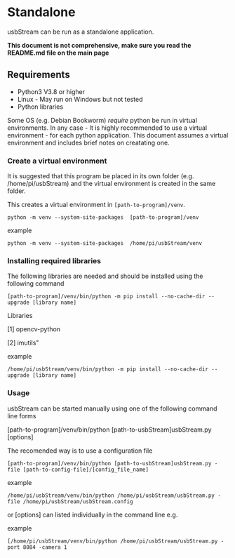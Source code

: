 # Standalone

usbStream can be run as a standalone application.

**This document is not comprehensive, make sure you read the README.md file on the main page**

## Requirements 

* Python3 V3.8 or higher
* Linux - May run on Windows but not tested
* Python libraries

Some OS (e.g. Debian Bookworm) *require* python be run in virtual environments.
In any case - It is highly recommended to use a virtual environment - for each python application.  This document assumes a virtual environment and includes brief notes on creatating one.

### Create a virtual environment

It is suggested that this program be placed in its own folder (e.g. /home/pi/usbStream) and the virtual environment is created in the same folder.

This creates a virtual environment in  `[path-to-program]/venv`.

`python -m venv --system-site-packages  [path-to-program]/venv`

example
```
python -m venv --system-site-packages  /home/pi/usbStream/venv
```

### Installing required libraries

The following libraries are needed and should be installed using the following command

`[path-to-program]/venv/bin/python -m pip install --no-cache-dir --upgrade [library name]`

Libraries

[1] opencv-python

[2] imutils"

example
```
/home/pi/usbStream/venv/bin/python -m pip install --no-cache-dir --upgrade [library name]
```

### Usage

usbStream can be started manually using one of the following command line forms

[path-to-program]/venv/bin/python [path-to-usbStream]usbStream.py [options]

The recomended way is to use a configuration file

`[path-to-program]/venv/bin/python [path-to-usbStream]usbStream.py -file [path-to-config-file]/[config_file_name]`

example
```
/home/pi/usbStream/venv/bin/python /home/pi/usbStream/usbStream.py -file /home/pi/usbStream/usbStream.config
```

or [options] can listed individually in the command line e.g.

example
```
[/home/pi/usbStream/venv/bin/python /home/pi/usbStream/usbStream.py -port 8084 -camera 1
```
